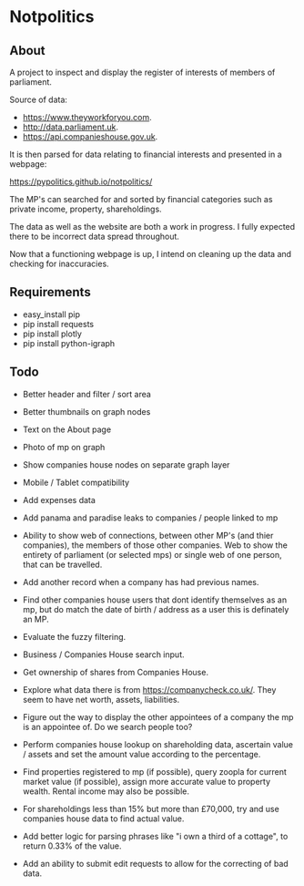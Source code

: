 # Notpolitics

## About

A project to inspect and display the register of interests of members of parliament.

Source of data:

* https://www.theyworkforyou.com.
* http://data.parliament.uk.
* https://api.companieshouse.gov.uk.

It is then parsed for data relating to financial interests and presented in a webpage:

https://pypolitics.github.io/notpolitics/

The MP's can searched for and sorted by financial categories such as private income, property, shareholdings.

The data as well as the website are both a work in progress. I fully expected there to be incorrect data spread throughout.

Now that a functioning webpage is up, I intend on cleaning up the data and checking for inaccuracies.

## Requirements
* easy_install pip
* pip install requests
* pip install plotly
* pip install python-igraph

## Todo

* Better header and filter / sort area
* Better thumbnails on graph nodes
* Text on the About page

* Photo of mp on graph
* Show companies house nodes on separate graph layer
* Mobile / Tablet compatibility
* Add expenses data
* Add panama and paradise leaks to companies / people linked to mp

* Ability to show web of connections, between other MP's (and thier companies), the members of those other companies. Web to show the entirety of parliament (or selected mps) or single web of one person, that can be travelled.
* Add another record when a company has had previous names.
* Find other companies house users that dont identify themselves as an mp, but do match the date of birth / address as a user this is definately an MP.
* Evaluate the fuzzy filtering.
* Business / Companies House search input.
* Get ownership of shares from Companies House.
* Explore what data there is from https://companycheck.co.uk/. They seem to have net worth, assets, liabilities.
* Figure out the way to display the other appointees of a company the mp is an appointee of. Do we search people too?
* Perform companies house lookup on shareholding data, ascertain value / assets and set the amount value according to the percentage.
* Find properties registered to mp (if possible), query zoopla for current market value (if possible), assign more accurate value to property wealth. Rental income may also be possible.
* For shareholdings less than 15% but more than £70,000, try and use companies house data to find actual value.
* Add better logic for parsing phrases like "i own a third of a cottage", to return 0.33% of the value.
* Add an ability to submit edit requests to allow for the correcting of bad data.
